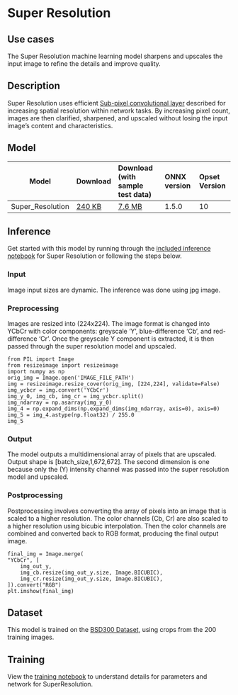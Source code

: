 <!--- SPDX-License-Identifier: Apache-2.0 -->

# Super Resolution

## Use cases
The Super Resolution machine learning model sharpens and upscales the input image to refine the details and improve quality.

## Description
Super Resolution uses efficient  [Sub-pixel convolutional layer](https://arxiv.org/abs/1609.05158) described for increasing spatial resolution within network tasks. By increasing pixel count, images are then clarified, sharpened, and upscaled without losing the input image’s content and characteristics.

## Model

|Model      |Download  |Download (with sample test data)| ONNX version | Opset Version|
|-------------|:--------------|:--------------|:--------------| :------------|
|Super_Resolution|    [240 KB](model/super-resolution-10.onnx)  |  [7.6 MB](model/super-resolution-10.tar.gz) |  1.5.0  | 10|

## Inference
Get started with this model by running through the [included inference notebook](dependencies/Run_Super_Resolution_Model.ipynb) for Super Resolution or following the steps below.

### Input
Image input sizes are dynamic. The inference was done using jpg image.

### Preprocessing
Images are resized into (224x224). The image format is changed into YCbCr with color components: greyscale ‘Y’, blue-difference  ‘Cb’, and red-difference ‘Cr’. Once the greyscale Y component is extracted, it is then passed through the super resolution model and upscaled.

    from PIL import Image
    from resizeimage import resizeimage
    import numpy as np
    orig_img = Image.open('IMAGE_FILE_PATH')
    img = resizeimage.resize_cover(orig_img, [224,224], validate=False)
    img_ycbcr = img.convert('YCbCr')
    img_y_0, img_cb, img_cr = img_ycbcr.split()
    img_ndarray = np.asarray(img_y_0)
    img_4 = np.expand_dims(np.expand_dims(img_ndarray, axis=0), axis=0)
    img_5 = img_4.astype(np.float32) / 255.0
    img_5


### Output
The model outputs a multidimensional array of pixels that are upscaled. Output shape is [batch_size,1,672,672]. The second dimension is one because only the (Y) intensity channel was passed into the super resolution model and upscaled.

### Postprocessing
Postprocessing involves converting the array of pixels into an image that is scaled to a higher resolution. The color channels (Cb, Cr) are also scaled to a higher resolution using bicubic interpolation. Then the color channels are combined and converted back to RGB format, producing the final output image.

    final_img = Image.merge(
    "YCbCr", [
        img_out_y,
        img_cb.resize(img_out_y.size, Image.BICUBIC),
        img_cr.resize(img_out_y.size, Image.BICUBIC),
    ]).convert("RGB")
    plt.imshow(final_img)


## Dataset
This model is trained on the [BSD300 Dataset](https://github.com/pytorch/examples/tree/master/super_resolution), using crops from the 200 training images.

## Training
View the  [training notebook](https://github.com/pytorch/examples/tree/master/super_resolution) to understand details for parameters and network for SuperResolution.
